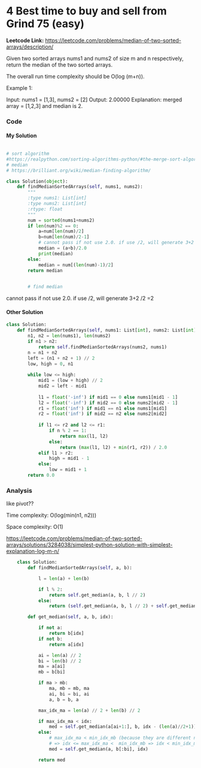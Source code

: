 # 4 Best time to buy and sell from Grind 75 (easy)
**Leetcode Link:** https://leetcode.com/problems/median-of-two-sorted-arrays/description/

 
Given two sorted arrays nums1 and nums2 of size m and n respectively, return the median of the two sorted arrays.

The overall run time complexity should be O(log (m+n)).

 

Example 1:

Input: nums1 = [1,3], nums2 = [2]
Output: 2.00000
Explanation: merged array = [1,2,3] and median is 2.


### Code



#### My Solution
```python

# sort algorithm
#https://realpython.com/sorting-algorithms-python/#the-merge-sort-algorithm-in-python  
# median 
# https://brilliant.org/wiki/median-finding-algorithm/

class Solution(object):
    def findMedianSortedArrays(self, nums1, nums2):
        """
        :type nums1: List[int]
        :type nums2: List[int]
        :rtype: float
        """
        num = sorted(nums1+nums2)
        if len(num)%2 == 0:
            a=num[len(num)/2]
            b=num[len(num)/2-1]
            # cannot pass if not use 2.0. if use /2, will generate 3+2 /2 =2
            median = (a+b)/2.0
            print(median)
        else:
            median = num[(len(num)-1)/2]
        return median
        

        # find median

```
cannot pass if not use 2.0. if use /2, will generate 3+2 /2 =2

#### Other Solution

```python
class Solution:
    def findMedianSortedArrays(self, nums1: List[int], nums2: List[int]) -> float:
        n1, n2 = len(nums1), len(nums2)
        if n1 > n2:
            return self.findMedianSortedArrays(nums2, nums1)
        n = n1 + n2
        left = (n1 + n2 + 1) // 2
        low, high = 0, n1
        
        while low <= high:
            mid1 = (low + high) // 2
            mid2 = left - mid1
            
            l1 = float('-inf') if mid1 == 0 else nums1[mid1 - 1]
            l2 = float('-inf') if mid2 == 0 else nums2[mid2 - 1]
            r1 = float('inf') if mid1 == n1 else nums1[mid1]
            r2 = float('inf') if mid2 == n2 else nums2[mid2]
            
            if l1 <= r2 and l2 <= r1:
                if n % 2 == 1:
                    return max(l1, l2)
                else:
                    return (max(l1, l2) + min(r1, r2)) / 2.0
            elif l1 > r2:
                high = mid1 - 1
            else:
                low = mid1 + 1
        return 0.0
 ```       

### Analysis

like pivot??

Time complexity:
O(log(min(n1, n2)))

Space complexity:
O(1)

https://leetcode.com/problems/median-of-two-sorted-arrays/solutions/3284038/simplest-python-solution-with-simplest-explanation-log-m-n/

```python
	class Solution:     
		def findMedianSortedArrays(self, a, b):

			l = len(a) + len(b)

			if l % 2:
				return self.get_median(a, b, l // 2)
			else:
				return (self.get_median(a, b, l // 2) + self.get_median(a, b, l // 2 - 1))  / 2

		def get_median(self, a, b, idx):

			if not a:
				return b[idx]
			if not b:
				return a[idx]

			ai = len(a) // 2
			bi = len(b) // 2
			ma = a[ai]
			mb = b[bi]

			if ma > mb:
				ma, mb = mb, ma
				ai, bi = bi, ai
				a, b = b, a

			max_idx_ma = len(a) // 2 + len(b) // 2

			if max_idx_ma < idx:
				med = self.get_median(a[ai+1:], b, idx - (len(a)//2+1))
			else:
				# max_idx_ma < min_idx_mb (because they are different numbers) 
				# => idx <= max_idx_ma <  min_idx_mb => idx < min_idx_mb
				med = self.get_median(a, b[:bi], idx)

			return med
```
